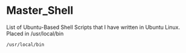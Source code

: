 # Master_Shell
List of Ubuntu-Based Shell Scripts that I have written in Ubuntu Linux. Placed in /usr/local/bin 

    /usr/local/bin

